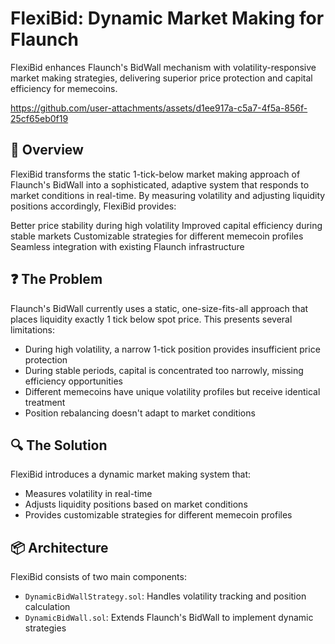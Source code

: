 # FlexiBid: Dynamic Market Making for Flaunch

FlexiBid enhances Flaunch's BidWall mechanism with volatility-responsive market making strategies, delivering superior price protection and capital efficiency for memecoins.



https://github.com/user-attachments/assets/d1ee917a-c5a7-4f5a-856f-25cf65eb0f19



## 🌟 Overview
FlexiBid transforms the static 1-tick-below market making approach of Flaunch's BidWall into a sophisticated, adaptive system that responds to market conditions in real-time. By measuring volatility and adjusting liquidity positions accordingly, FlexiBid provides:

Better price stability during high volatility
Improved capital efficiency during stable markets
Customizable strategies for different memecoin profiles
Seamless integration with existing Flaunch infrastructure

## ❓ The Problem
Flaunch's BidWall currently uses a static, one-size-fits-all approach that places liquidity exactly 1 tick below spot price. This presents several limitations:

- During high volatility, a narrow 1-tick position provides insufficient price protection
- During stable periods, capital is concentrated too narrowly, missing efficiency opportunities
- Different memecoins have unique volatility profiles but receive identical treatment
- Position rebalancing doesn't adapt to market conditions

## 🔍 The Solution
FlexiBid introduces a dynamic market making system that:
- Measures volatility in real-time
- Adjusts liquidity positions based on market conditions
- Provides customizable strategies for different memecoin profiles

## 📦 Architecture
FlexiBid consists of two main components:

- `DynamicBidWallStrategy.sol`: Handles volatility tracking and position calculation
- `DynamicBidWall.sol`: Extends Flaunch's BidWall to implement dynamic strategies






